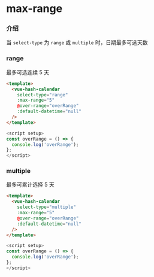 # max-range

### 介绍

当 `select-type` 为 `range` 或 `multiple` 时，日期最多可选天数

### range

最多可选连续 5 天

```html
<template>
  <vue-hash-calendar
    select-type="range"
    :max-range="5"
    @over-range="overRange"
    :default-datetime="null"
  />
</template>
```

```js
<script setup>
const overRange = () => {
  console.log('overRange');
};
</script>
```

### multiple

最多可累计选择 5 天

```html
<template>
  <vue-hash-calendar
    select-type="multiple"
    :max-range="5"
    @over-range="overRange"
    :default-datetime="null"
  />
</template>
```

```js
<script setup>
const overRange = () => {
  console.log('overRange');
};
</script>
```
